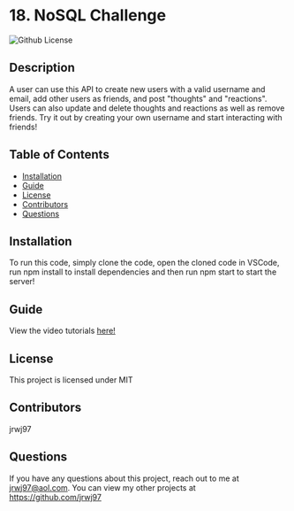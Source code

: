# 18. NoSQL Challenge
  ![Github License](http://img.shields.io/badge/license-MIT-blue.svg)

  ## Description
  A user can use this API to create new users with a valid username and email, add other users as friends, and post "thoughts" and "reactions". Users can also update and delete thoughts and reactions as well as remove friends. Try it out by creating your own username and start interacting with friends!
  ## Table of Contents
  * [Installation](#installation)
  * [Guide](#guide)
  * [License](*license)
  * [Contributors](#contributors)
  * [Questions](#questions)

  ## Installation
  To run this code, simply clone the code, open the cloned code in VSCode, run npm install to install dependencies and then run npm start to start the server!

  ## Guide
  View the video tutorials [here!](https://drive.google.com/drive/folders/1aHSxuk9zmKRInY64i1908XI7SaitOsGp?usp=sharing)

  ## License
  This project is licensed under MIT

  ## Contributors
  jrwj97

  ## Questions
  If you have any questions about this project, reach out to me at jrwj97@aol.com. You can view my other projects at https://github.com/jrwj97
